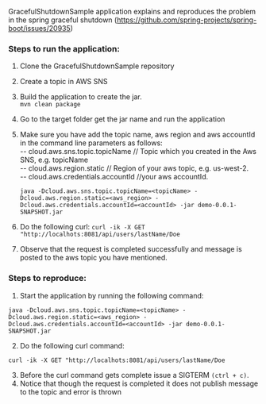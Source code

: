 GracefulShutdownSample application explains and reproduces the problem in the spring graceful shutdown (https://github.com/spring-projects/spring-boot/issues/20935)

### Steps to run the application:
1) Clone the GracefulShutdownSample repository
2) Create a topic in AWS SNS
3) Build the application to create the jar.  
```mvn clean package```
4) Go to the target folder get the jar name and run the application 
5) Make sure you have add the topic name, aws region and aws accountId in the command line parameters as follows:  
   -- cloud.aws.sns.topic.topicName // Topic which you created in the Aws SNS, e.g. topicName   
   -- cloud.aws.region.static // Region of your aws topic, e.g. us-west-2.  
   -- cloud.aws.credentials.accountId //your aws accountId.   
   
   ```java -Dcloud.aws.sns.topic.topicName=<topicName> -Dcloud.aws.region.static=<aws_region> -Dcloud.aws.credentials.accountId=<accountId> -jar demo-0.0.1-SNAPSHOT.jar```  
   
6) Do the following curl: 
  ```curl -ik -X GET "http://localhots:8081/api/users/lastName/Doe```  
7) Observe that the request is completed successfully and message is posted to the aws topic you have mentioned.

### Steps to reproduce:
1) Start the application by running the following command:  

  `java -Dcloud.aws.sns.topic.topicName=<topicName> -Dcloud.aws.region.static=<aws_region> -Dcloud.aws.credentials.accountId=<accountId> -jar demo-0.0.1-SNAPSHOT.jar`
  
2) Do the following curl command:  

  ```curl -ik -X GET "http://localhots:8081/api/users/lastName/Doe```  

3) Before the curl command gets complete issue a SIGTERM `(ctrl + c)`.  
4) Notice that though the request is completed it does not publish message to the topic and error is thrown
